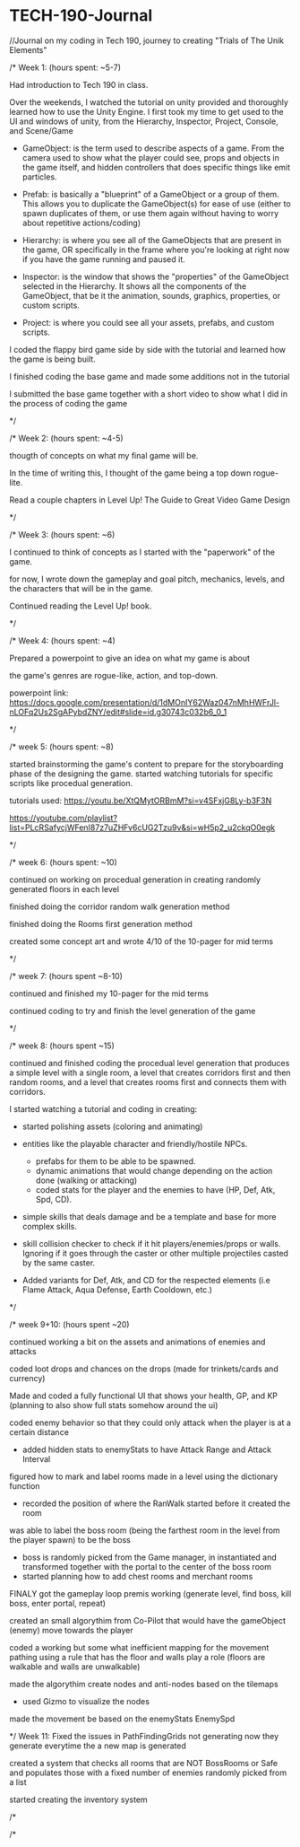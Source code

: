 # TECH-190-Journal
//Journal on my coding in Tech 190, journey to creating "Trials of The Unik Elements"



/* Week 1: (hours spent: ~5-7)

Had introduction to Tech 190 in class.

Over the weekends, I watched the tutorial on unity provided and thoroughly learned how to use the Unity Engine.
I first took my time to get used to the UI and windows of unity, from the Hierarchy, Inspector, Project, Console, and Scene/Game

- GameObject: is the term used to describe aspects of a game. From the camera used to show what the player could see, props and objects in the game itself, and hidden controllers that does specific things like emit particles.

- Prefab: is basically a "blueprint" of a GameObject or a group of them. This allows you to duplicate the GameObject(s) for ease of use (either to spawn duplicates of them, or use them again without having to worry about repetitive actions/coding)

- Hierarchy: is where you see all of the GameObjects that are present in the game, OR specifically in the frame where you're looking at right now if you have the game running and paused it.

- Inspector: is the window that shows the "properties" of the GameObject selected in the Hierarchy. It shows all the components of the GameObject, that be it the animation, sounds, graphics, properties, or custom scripts.

- Project: is where you could see all your assets, prefabs, and custom scripts.

I coded the flappy bird game side by side with the tutorial and learned how the game is being built.

I finished coding the base game and made some additions not in the tutorial

I submitted the base game together with a short video to show what I did in the process of coding the game

*/



/* Week 2: (hours spent: ~4-5)

thougth of concepts on what my final game will be.

In the time of writing this, I thought of the game being a top down rogue-lite.

Read a couple chapters in Level Up! The Guide to Great Video Game Design

*/



/* Week 3: (hours spent: ~6)

I continued to think of concepts as I started with the "paperwork" of the game.

for now, I wrote down the gameplay and goal pitch, mechanics, levels, and the characters that will be in the game.

Continued reading the Level Up! book.

*/



/* Week 4: (hours spent: ~4)

Prepared a powerpoint to give an idea on what my game is about

the game's genres are rogue-like, action, and top-down.

powerpoint link: https://docs.google.com/presentation/d/1dMOnIY62Waz047nMhHWFrJl-nLOFq2Us2SgAPybdZNY/edit#slide=id.g30743c032b6_0_1

*/



/* week 5: (hours spent: ~8)

started brainstorming the game's content to prepare for the storyboarding phase of the designing the game.
started watching tutorials for specific scripts like procedual generation.

tutorials used:
https://youtu.be/XtQMytORBmM?si=v4SFxjG8Ly-b3F3N

https://youtube.com/playlist?list=PLcRSafycjWFenI87z7uZHFv6cUG2Tzu9v&si=wH5p2_u2ckqO0egk

*/



/* week 6: (hours spent: ~10)

continued on working on procedual generation in creating randomly generated floors in each level

finished doing the corridor random walk generation method

finished doing the Rooms first generation method

created some concept art and wrote 4/10 of the 10-pager for mid terms

*/



/* week 7: (hours spent ~8-10)

continued and finished my 10-pager for the mid terms

continued coding to try and finish the level generation of the game

*/



/* week 8: (hours spent ~15)

continued and finished coding the procedual level generation that produces a simple level with a single room, a level that creates corridors first and then random rooms, and a level that creates rooms first and connects them with corridors.

I started watching a tutorial and coding in creating:
- started polishing assets (coloring and animating)
  
- entities like the playable character and friendly/hostile NPCs.
  - prefabs for them to be able to be spawned.
  - dynamic animations that would change depending on the action done (walking or attacking)
  - coded stats for the player and the enemies to have (HP, Def, Atk, Spd, CD).

- simple skills that deals damage and be a template and base for more complex skills.
- skill collision checker to check if it hit players/enemies/props or walls. Ignoring if it goes through the caster or
  other multiple projectiles casted by the same caster.
- Added variants for Def, Atk, and CD for the respected elements (i.e Flame Attack, Aqua Defense, Earth Cooldown, etc.)

*/



/* week 9+10: (hours spent ~20)

continued working a bit on the assets and animations of enemies and attacks

coded loot drops and chances on the drops (made for trinkets/cards and currency)

Made and coded a fully functional UI that shows your health, GP, and KP (planning to also show full stats somehow around the ui)

coded enemy behavior so that they could only attack when the player is at a certain distance
  - added hidden stats to enemyStats to have Attack Range and Attack Interval

figured how to mark and label rooms made in a level using the dictionary function
  - recorded the position of where the RanWalk started before it created the room

was able to label the boss room (being the farthest room in the level from the player spawn) to be the boss
  - boss is randomly picked from the Game manager, in instantiated and transformed together with the portal to the center of the boss room
  - started planning how to add chest rooms and merchant rooms

FINALY got the gameplay loop premis working (generate level, find boss, kill boss, enter portal, repeat)

created an small algorythim from Co-Pilot that would have the gameObject (enemy) move towards the player

coded a working but some what inefficient mapping for the movement pathing using a rule that has the floor and walls play a role (floors are walkable and walls are unwalkable)

made the algorythim create nodes and anti-nodes based on the tilemaps
  - used Gizmo to visualize the nodes

made the movement be based on the enemyStats EnemySpd

*/ Week 11:
Fixed the issues in PathFindingGrids not generating
now they generate everytime the a new map is generated

created a system that checks all rooms that are NOT BossRooms or Safe and populates those with
a fixed number of enemies randomly picked from a list

started creating the inventory system

/*



/*





